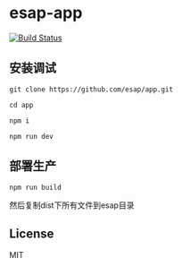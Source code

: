# esap-app
[![Build Status](https://travis-ci.org/esap/app.svg?branch=master)](https://travis-ci.org/esap/app)

## 安装调试

```
git clone https://github.com/esap/app.git  

cd app

npm i

npm run dev
```

## 部署生产
```
npm run build
```

然后复制dist下所有文件到esap目录

## License
MIT